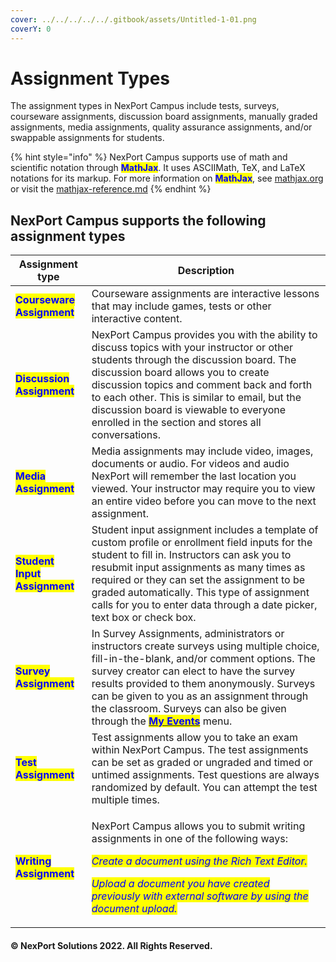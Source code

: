 ```yaml
---
cover: ../../../../../.gitbook/assets/Untitled-1-01.png
coverY: 0
---
```


# Assignment Types

The assignment types in NexPort Campus include tests, surveys, courseware assignments, discussion board assignments, manually graded assignments, media assignments, quality assurance assignments, and/or swappable assignments for students.

{% hint style="info" %}
NexPort Campus supports use of math and scientific notation through <mark style="color:blue;">**MathJax**</mark>. It uses ASCIIMath, TeX, and LaTeX notations for its markup. For more information on <mark style="color:blue;">**MathJax**</mark>, see [mathjax.org](https://www.mathjax.org/) or visit the [mathjax-reference.md](../../../../../administrator-documentation/administrator-reference/mathjax-reference.md "mention")<mark style="color:blue;"></mark>
{% endhint %}

## NexPort Campus supports the following assignment types

&#x20;

| Assignment type                                               | Description                                                                                                                                                                                                                                                                                                                                                                                                                 |
| ------------------------------------------------------------- | --------------------------------------------------------------------------------------------------------------------------------------------------------------------------------------------------------------------------------------------------------------------------------------------------------------------------------------------------------------------------------------------------------------------------- |
| <mark style="color:blue;">**Courseware Assignment**</mark>    | Courseware assignments are interactive lessons that may include games, tests or other interactive content.                                                                                                                                                                                                                                                                                                                  |
| <mark style="color:blue;">**Discussion Assignment**</mark>    | NexPort Campus provides you with the ability to discuss topics with your instructor or other students through the discussion board. The discussion board allows you to create discussion topics and comment back and forth to each other. This is similar to email, but the discussion board is viewable to everyone enrolled in the section and stores all conversations.                                                  |
| <mark style="color:blue;">**Media Assignment**</mark>         | Media assignments may include video, images, documents or audio. For videos and audio NexPort will remember the last location you viewed. Your instructor may require you to view an entire video before you can move to the next assignment.                                                                                                                                                                               |
| <mark style="color:blue;">**Student Input Assignment**</mark> | Student input assignment includes a template of custom profile or enrollment field inputs for the student to fill in. Instructors can ask you to resubmit input assignments as many times as required or they can set the assignment to be graded automatically. This type of assignment calls for you to enter data through a date picker, text box or check box.                                                          |
| <mark style="color:blue;">**Survey Assignment**</mark>        | In Survey Assignments, administrators or instructors create surveys using multiple choice, fill-in-the-blank, and/or comment options. The survey creator can elect to have the survey results provided to them anonymously. Surveys can be given to you as an assignment through the classroom. Surveys can also be given through the [<mark style="color:blue;">**My Events**</mark>](../../../my-events-student.md) menu. |
| <mark style="color:blue;">**Test Assignment**</mark>          | Test assignments allow you to take an exam within NexPort Campus. The test assignments can be set as graded or ungraded and timed or untimed assignments. Test questions are always randomized by default. You can attempt the test multiple times.                                                                                                                                                                         |
| <mark style="color:blue;">**Writing Assignment**</mark>       | <p>NexPort Campus allows you to submit writing assignments in one of the following ways:</p><p></p><p><em><mark style="color:blue;">Create a document using the Rich Text Editor.</mark></em></p><p><em><mark style="color:blue;"></mark></em></p><p><em><mark style="color:blue;">Upload a document you have created previously with external software by using the document upload.</mark></em></p>                       |

#### &#x20;© NexPort Solutions 2022. All Rights Reserved.
